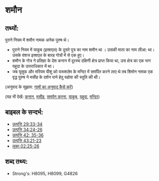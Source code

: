 # शमौन #

## तथ्यों: ##

पुराने नियम में शमौन नामक अनेक पुरुष थे।

* पुराने नियम में याकूब (इस्राएल) के दूसरे पुत्र का नाम शमौन था । उसकी माता का नाम लीआ: था। उसके वंशज इस्राएल के बारह गोत्रों में से एक हुए।
* शमौन के गोत्र ने प्रतिज्ञा के देश कनान में दूरस्थ दक्षिणी क्षेत्र प्राप्त किया था, उस क्षेत्र का एक भाग यहूदा के उत्तराधिकार में था। 
* जब यूसुफ और मरियम यीशु को यरूशलेम के मन्दिर में समर्पित करने लाए थे तब शिमोन नामक एक वृद्ध पुरुष ने मसीह के दर्शन पाने हेतु यहोवा की स्तुति की थी।

(अनुवाद के सुझाव: [नामों का अनुवाद कैसे करें](rc://en/ta/man/translate/translate-names))

(यह भी देखें: [कनान](../names/canaan.md), [मसीह](../kt/christ.md), [समर्पण करना](../other/dedicate.md), [याकूब](../names/jacob.md), [यहूदा](../names/judah.md), [मन्दिर](../kt/temple.md))

## बाइबल के सन्दर्भ: ##

* [उत्पत्ति 29:33-34](rc://en/tn/help/gen/29/33)
* [उत्पत्ति 34:24-26](rc://en/tn/help/gen/34/24)
* [उत्पत्ति 42: 35-36](rc://en/tn/help/gen/42/35)
* [उत्पत्ति 43:21-23](rc://en/tn/help/gen/43/21)
* [लूका 02:25-26](rc://en/tn/help/luk/02/25)

## शब्द तथ्य: ##

* Strong's: H8095, H8099, G4826
